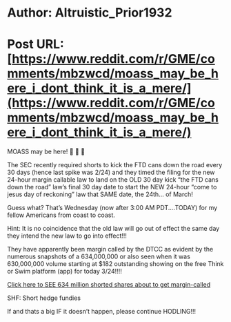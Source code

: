 # Author: Altruistic_Prior1932
# Post URL: [https://www.reddit.com/r/GME/comments/mbzwcd/moass_may_be_here_i_dont_think_it_is_a_mere/](https://www.reddit.com/r/GME/comments/mbzwcd/moass_may_be_here_i_dont_think_it_is_a_mere/)


MOASS may be here! 🚀 🚀 🚀 

The SEC recently required shorts to kick the FTD cans down the road every 30 days (hence last spike was 2/24) and they timed the filing for the new 24-hour margin callable law to land on the OLD 30 day kick “the FTD cans down the road” law’s final 30 day date to start the NEW 24-hour “come to jesus day of reckoning” law that SAME date, the 24th... of March!

Guess what? That’s Wednesday (now after 3:00 AM PDT....TODAY) for my fellow Americans from coast to coast. 

Hint: It is no coincidence that the old law will go out of effect the same day they intend the new law to go into effect!!!

They have apparently been margin called by the DTCC as evident by the numerous snapshots of a 634,000,000 or also seen when it was 630,000,000 volume starting at $182 outstanding showing on the free Think or Swim platform (app) for today 3/24!!!! 

[Click here to SEE 634 million shorted shares about to get margin-called](https://imgur.com/gallery/xCfwwPL?s=sms)

SHF: Short hedge fundies

If and thats a big IF it doesn’t happen, please continue HODLING!!!